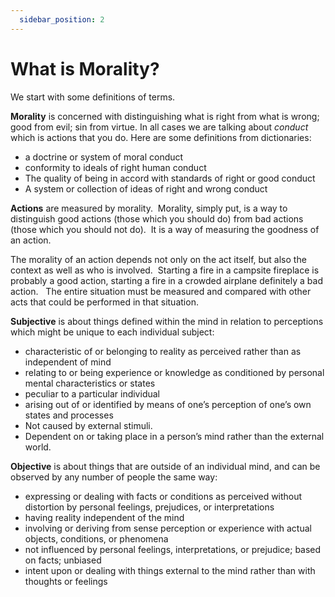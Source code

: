 ```yaml
---
  sidebar_position: 2
---
```

# What is Morality?

We start with some definitions of terms.

**Morality** is concerned with distinguishing what is right from what is wrong; good from evil; sin from virtue.  In all cases we are talking about *conduct* which is actions that you do.  Here are some definitions from dictionaries:  

*   a doctrine or system of moral conduct
*   conformity to ideals of right human conduct
*   The quality of being in accord with standards of right or good conduct
*   A system or collection of ideas of right and wrong conduct

**Actions** are measured by morality.  Morality, simply put, is a way to distinguish good actions (those which you should do) from bad actions (those which you should not do).  It is a way of measuring the goodness of an action.

The morality of an action depends not only on the act itself, but also the context as well as who is involved.  Starting a fire in a campsite fireplace is probably a good action, starting a fire in a crowded airplane definitely a bad action.   The entire situation must be measured and compared with other acts that could be performed in that situation.

**Subjective** is about things defined within the mind in relation to perceptions which might be unique to each individual subject:

*   characteristic of or belonging to reality as perceived rather than as independent of mind
*   relating to or being experience or knowledge as conditioned by personal mental characteristics or states
*   peculiar to a particular individual
*   arising out of or identified by means of one’s perception of one’s own states and processes
*   Not caused by external stimuli.
*   Dependent on or taking place in a person’s mind rather than the external world.

**Objective** is about things that are outside of an individual mind, and can be observed by any number of people the same way:

*   expressing or dealing with facts or conditions as perceived without distortion by personal feelings, prejudices, or interpretations
*   having reality independent of the mind
*   involving or deriving from sense perception or experience with actual objects, conditions, or phenomena
*   not influenced by personal feelings, interpretations, or prejudice; based on facts; unbiased
*   intent upon or dealing with things external to the mind rather than with thoughts or feelings